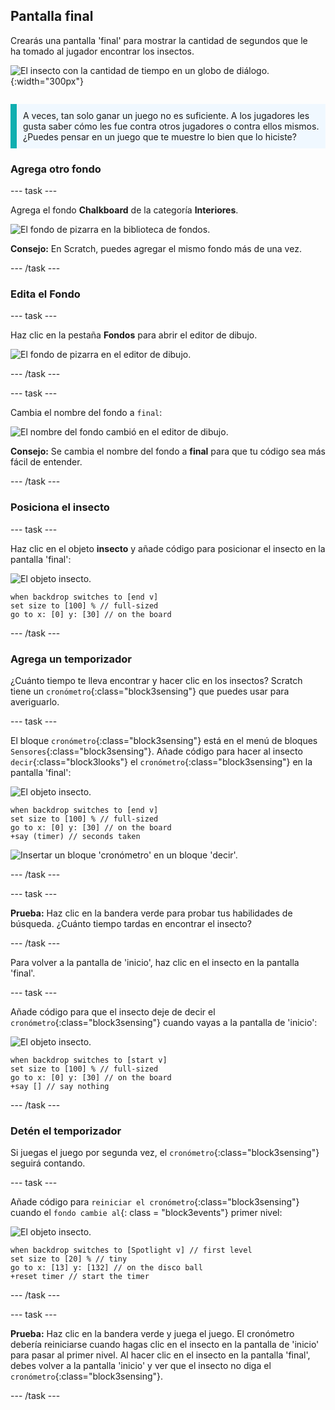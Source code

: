 ## Pantalla final

<div style="display: flex; flex-wrap: wrap">
<div style="flex-basis: 200px; flex-grow: 1; margin-right: 15px;">
Crearás una pantalla 'final' para mostrar la cantidad de segundos que le ha tomado al jugador encontrar los insectos. 
</div>
<div>

![El insecto con la cantidad de tiempo en un globo de diálogo.](images/end-screen.png){:width="300px"}

</div>
</div>

<p style="border-left: solid; border-width:10px; border-color: #0faeb0; background-color: aliceblue; padding: 10px;">
A veces, tan solo ganar un juego no es suficiente. A los jugadores les gusta saber cómo les fue contra otros jugadores o contra ellos mismos. ¿Puedes pensar en un juego que te muestre lo bien que lo hiciste?</p>

### Agrega otro fondo

--- task ---

Agrega el fondo **Chalkboard** de la categoría **Interiores**.

![El fondo de pizarra en la biblioteca de fondos.](images/chalkboard.png)

**Consejo:** En Scratch, puedes agregar el mismo fondo más de una vez.

--- /task ---

### Edita el Fondo

--- task ---

Haz clic en la pestaña **Fondos** para abrir el editor de dibujo.

![El fondo de pizarra en el editor de dibujo.](images/chalkboard2-paint.png)

--- /task ---

--- task ---

Cambia el nombre del fondo a `final`:

![El nombre del fondo cambió en el editor de dibujo.](images/end-screen-name.png)

**Consejo:** Se cambia el nombre del fondo a **final** para que tu código sea más fácil de entender.

--- /task ---

### Posiciona el insecto

--- task ---

Haz clic en el objeto **insecto** y añade código para posicionar el insecto en la pantalla 'final':

![El objeto insecto.](images/bug-sprite.png)

```blocks3
when backdrop switches to [end v]
set size to [100] % // full-sized
go to x: [0] y: [30] // on the board
```

--- /task ---

### Agrega un temporizador

¿Cuánto tiempo te lleva encontrar y hacer clic en los insectos? Scratch tiene un `cronómetro`{:class="block3sensing"} que puedes usar para averiguarlo.

--- task ---

El bloque `cronómetro`{:class="block3sensing"} está en el menú de bloques `Sensores`{:class="block3sensing"}. Añade código para hacer al insecto `decir`{:class="block3looks"} el `cronómetro`{:class="block3sensing"} en la pantalla 'final':

![El objeto insecto.](images/bug-sprite.png)

```blocks3
when backdrop switches to [end v]
set size to [100] % // full-sized
go to x: [0] y: [30] // on the board
+say (timer) // seconds taken
```

![Insertar un bloque 'cronómetro' en un bloque 'decir'.](images/inserting-blocks.gif)

--- /task ---

--- task ---

**Prueba:** Haz clic en la bandera verde para probar tus habilidades de búsqueda. ¿Cuánto tiempo tardas en encontrar el insecto?

--- /task ---

Para volver a la pantalla de 'inicio', haz clic en el insecto en la pantalla 'final'.

--- task ---

Añade código para que el insecto deje de decir el `cronómetro`{:class="block3sensing"} cuando vayas a la pantalla de 'inicio':

![El objeto insecto.](images/bug-sprite.png)

```blocks3
when backdrop switches to [start v]
set size to [100] % // full-sized
go to x: [0] y: [30] // on the board
+say [] // say nothing
```

--- /task ---

### Detén el temporizador

Si juegas el juego por segunda vez, el `cronómetro`{:class="block3sensing"} seguirá contando.

--- task ---

Añade código para `reiniciar el cronómetro`{:class="block3sensing"} cuando el `fondo cambie al`{: class = "block3events"} primer nivel:

![El objeto insecto.](images/bug-sprite.png)

```blocks3
when backdrop switches to [Spotlight v] // first level
set size to [20] % // tiny
go to x: [13] y: [132] // on the disco ball
+reset timer // start the timer
```

--- /task ---

--- task ---

**Prueba:** Haz clic en la bandera verde y juega el juego. El cronómetro debería reiniciarse cuando hagas clic en el insecto en la pantalla de 'inicio' para pasar al primer nivel. Al hacer clic en el insecto en la pantalla 'final', debes volver a la pantalla 'inicio' y ver que el insecto no diga el `cronómetro`{:class="block3sensing"}.

--- /task ---

